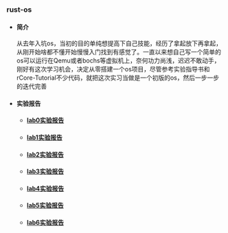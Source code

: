 ### rust-os
 - #### 简介
    从去年入坑os，当初的目的单纯想提高下自己技能，经历了拿起放下再拿起，从刚开始啥都不懂开始慢慢入门找到有感觉了。一直以来想自己写一个简单的os可以运行在Qemu或者bochs等虚拟机上，奈何功力尚浅，迟迟不敢动手，刚好有这次学习机会，决定从零搭建一个os项目，尽管参考实验指导书和rCore-Tutorial不少代码，就把这次实习当做是一个初版的os，然后一步一步的迭代完善
 - #### 实验报告
    * #### [lab0实验报告](https://github.com/shiweiwww/rcore/tree/master/labs/lab0)
    * #### [lab1实验报告](https://github.com/shiweiwww/rcore/tree/master/labs/lab1)
    * #### [lab2实验报告](https://github.com/shiweiwww/rcore/tree/master/labs/lab2)
    * #### [lab3实验报告](https://github.com/shiweiwww/rcore/tree/master/labs/lab3)
    * #### [lab4实验报告](https://github.com/shiweiwww/rcore/tree/master/labs/lab4)
    * #### [lab5实验报告](https://github.com/shiweiwww/rcore/tree/master/labs/lab5)
    * #### [lab6实验报告](https://github.com/shiweiwww/rcore/tree/master/labs/lab6)
